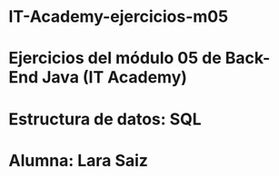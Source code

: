 # IT-Academy-ejercicios-m05
# Ejercicios del módulo 05 de Back-End Java (IT Academy)
# Estructura de datos: SQL
# Alumna: Lara Saiz
